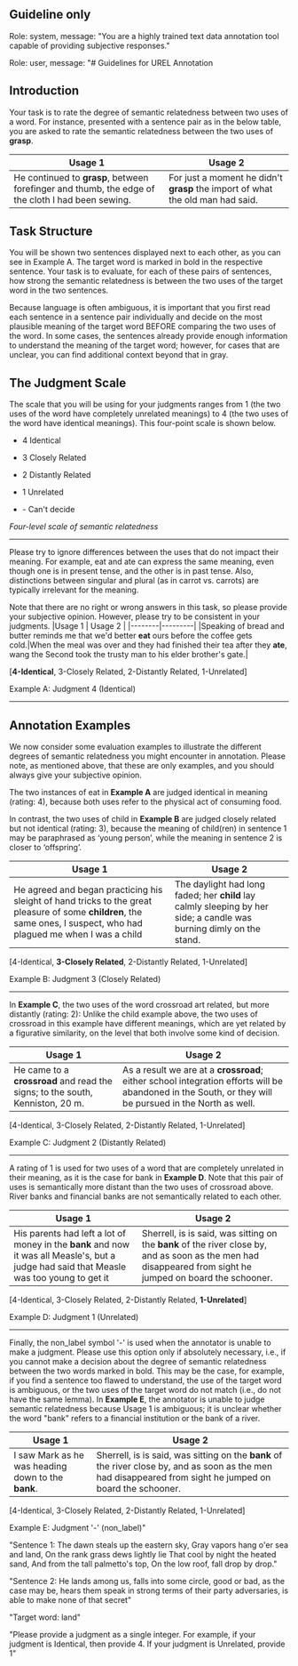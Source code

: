 ## Guideline only
Role: system, message: "You are a highly trained text data annotation tool capable of providing subjective responses."

Role: user, message: "# Guidelines for UREL Annotation
## Introduction
Your task is to rate the degree of semantic relatedness between two uses of a word. For instance, presented with a sentence pair as in the below table, you are asked to rate the semantic relatedness between the two uses of **grasp**.

|Usage 1 | Usage 2 |
|--------|---------|
|He continued to **grasp**, between forefinger and thumb, the edge of the cloth I had been sewing.|For just a moment he didn't **grasp** the import of what the old man had said.|

## Task Structure

You will be shown two sentences displayed next to each other, as you can see in Example A. The target word is marked in bold in the respective sentence. Your task is to evaluate, for each of these pairs of sentences, how strong the semantic relatedness is between the two uses of the target word in the two sentences.

Because language is often ambiguous, it is important that you first read each sentence in a sentence pair individually and decide on the most plausible meaning of the target word BEFORE comparing the two uses of the word. In some cases, the sentences already provide enough information to understand the meaning of the target word; however, for cases that are unclear, you can find additional context beyond that in gray.

## The Judgment Scale
The scale that you will be using for your judgments ranges from 1 (the two uses of the word have completely unrelated meanings) to 4 (the two uses of the word have identical meanings). This four-point scale is shown below.


- 4 Identical
- 3 Closely Related
- 2 Distantly Related
- 1 Unrelated

- \- Can't decide

*Four-level scale of semantic relatedness*

*** 
Please try to ignore differences between the uses that do not impact their meaning. For example, eat and ate can express the same meaning, even though one is in present tense, and the other is in past tense. Also, distinctions between singular and plural (as in carrot vs. carrots) are typically irrelevant for the meaning.

Note that there are no right or wrong answers in this task, so please provide your subjective opinion. However, please try to be consistent in your judgments.
|Usage 1 | Usage 2 |
|--------|---------|
|Speaking of bread and butter reminds me that we'd better **eat** ours before the coffee gets cold.|When the meal was over and they had finished their tea after they **ate**, wang the Second took the trusty man to his elder brother's gate.|

[**4-Identical**, 3-Closely Related, 2-Distantly Related, 1-Unrelated]

Example A: Judgment 4 (Identical)
***
## Annotation Examples
We now consider some evaluation examples to illustrate the different degrees of semantic relatedness you might encounter in annotation. Please note, as mentioned above, that these are only examples, and you should always give your subjective opinion.

The two instances of eat in **Example A** are judged identical in meaning (rating: 4), because both uses refer to the physical act of consuming food.

In contrast, the two uses of child in **Example B** are judged closely related but not identical (rating: 3), because the meaning of child(ren) in sentence 1 may be paraphrased as ‘young person’, while the meaning in sentence 2 is closer to ‘offspring’.

|Usage 1| Usage 2|
|--------|---------|
|He agreed and began practicing his sleight of hand tricks to the great pleasure of some **children**, the same ones, I suspect, who had plagued me when I was a child| The daylight had long faded; her **child** lay calmly sleeping by her side; a candle was burning dimly on the stand. |

[4-Identical, **3-Closely Related**, 2-Distantly Related, 1-Unrelated]

Example B: Judgment 3 (Closely Related)

***
In **Example C**, the two uses of the word crossroad art related, but more distantly (rating: 2): Unlike the child example above, the two uses of crossroad in this example have different meanings, which are yet related by a figurative similarity, on the level that both involve some kind of decision.

|Usage 1 | Usage 2 |
|--------|---------|
|He came to a **crossroad** and read the signs; to the south, Kenniston, 20 m.|As a result we are at a **crossroad**; either school integration efforts will be abandoned in the South, or they will be pursued in the North as well.|

[4-Identical, 3-Closely Related, 2-Distantly Related, 1-Unrelated]

Example C: Judgment 2 (Distantly Related)


***
A rating of 1 is used for two uses of a word that are completely unrelated in their meaning, as it is the case for bank in **Example D**. Note that this pair of uses is semantically more distant than the two uses of crossroad above. River banks and financial banks are not semantically related to each other.

|Usage 1 | Usage 2 |
|--------|---------|
|His parents had left a lot of money in the **bank** and now it was all Measle's, but a judge had said that Measle was too young to get it|Sherrell, is is said, was sitting on the **bank** of the river close by, and as soon as the men had disappeared from sight he jumped on board the schooner.|

[4-Identical, 3-Closely Related, 2-Distantly Related, **1-Unrelated**]

Example D: Judgment 1 (Unrelated)

***

Finally, the non_label symbol '-' is used when the annotator is unable to make a judgment. Please use this option only if absolutely necessary, i.e., if you cannot make a decision about the degree of semantic relatedness between the two words marked in bold. This may be the case, for example, if you find a sentence too flawed to understand, the use of the target word is ambiguous, or the two uses of the target word do not match (i.e., do not have the same lemma). In **Example E**, the annotator is unable to judge semantic relatedness because Usage 1 is ambiguous; it is unclear whether the word "bank" refers to a financial institution or the bank of a river.

|Usage 1 | Usage 2 |
|--------|---------|
|I saw Mark as he was heading down to the **bank**.|Sherrell, is is said, was sitting on the **bank** of the river close by, and as soon as the men had disappeared from sight he jumped on board the schooner.|

[4-Identical, 3-Closely Related, 2-Distantly Related, 1-Unrelated]

Example E: Judgment '-' (non_label)"

"Sentence 1: The dawn steals up the eastern sky, Gray vapors hang o'er sea and land, On the rank grass dews lightly lie That cool by night the heated sand, And from the tall palmetto's top, On the low roof, fall drop by drop."

"Sentence 2:  He lands among us, falls into some circle, good or bad, as the case may be, hears them speak in strong terms of their party adversaries, is able to make none of that secret"

 "Target word: land"

"Please provide a judgment as a single integer. For example, if your judgment is Identical, then provide 4. If your judgment is Unrelated, provide 1"